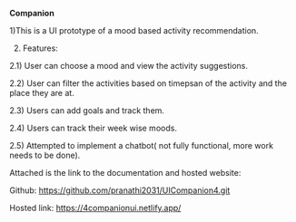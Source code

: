 **Companion**


1)This is a UI prototype of a mood based activity recommendation.

2) Features:
   
2.1) User can choose a mood and view the activity suggestions.

2.2) User can filter the activities based on timepsan of the activity and the place they are at.

2.3) Users can add goals and track them.

2.4) Users can track their week wise moods.

2.5) Attempted to implement a chatbot( not fully functional, more work needs to be done).


Attached is the link to the documentation and hosted website:

Github: https://github.com/pranathi2031/UICompanion4.git

Hosted link: https://4companionui.netlify.app/


